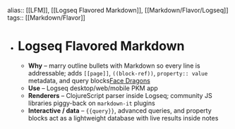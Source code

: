 alias:: [[LFM]], [[Logseq Flavored Markdown]], [[Markdown/Flavor/Logseq]]
tags:: [[Markdown/Flavor]]

- # Logseq Flavored Markdown
	- **Why** – marry outline bullets with Markdown so every line is addressable; adds `[[page]]`, `((block-ref))`, `property:: value` metadata, and query blocks[Face Dragons](https://facedragons.com/foss/logseq-markdown-cheat-sheet/)
	- **Use** – Logseq desktop/web/mobile PKM app
	- **Renderers** – ClojureScript parser inside Logseq; community JS libraries piggy-back on `markdown-it` plugins
	- **Interactive / data** – `{{query}}`, advanced queries, and property blocks act as a lightweight database with live results inside notes